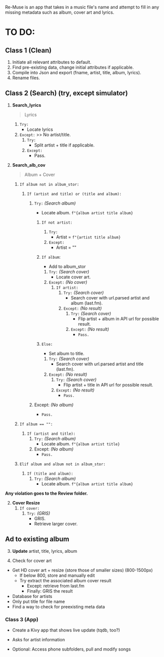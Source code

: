 Re-Muse is an app that takes in a music file's name and attempt to fill in any missing metadata such as album, cover art and lyrics. 

# TO DO:

## Class 1 (Clean)

1. Initiate all relevant attributes to default.
2. Find pre-existing data, change initial attributes if applicable.
3. Compile into Json and export (fname, artist, title, album, lyrics).
4. Rename files.

## Class 2 (Search) (try, except simulator) 

1. **Search_lyrics**

    > Lyrics
    1. `Try:`
        * Locate lyrics
    2. `Except:` >> No artist/title.
        1. `Try:`
            * Split artist + title if applicable.
        2. `Except:`
            * Pass.

2. **Search_alb_cov**

    > Album + Cover
    1. `If album not in album_stor:`
        1. `If (artist and title) or (title and album):`
            1. `Try:` *(Search album)* 
                * Locate album. `f"{album artist title album}`

                1. `If not artist:`
                    1. `Try:`
                        * Artist = `f"{artist title album}`
                    2. `Except:`
                        * Artist = ""

                1. `If album`:
                    * Add to album_stor
                    1. `Try:` *(Search cover)*
                        * Locate cover art.
                    2. `Except:` *(No cover)*
                        1. `If artist:`
                            1. `Try:` *(Search cover)*
                                * Search cover with url.parsed artist and album (last.fm).
                            2. `Except:` *(No result)*
                                1. `Try:` *(Search cover)*
                                    * Flip artist + album in API url for possible result.
                                2. `Except:` *(No result)*
                                    * `Pass.`
                2. `Else:`    
                    * Set album to title.
                    1. `Try:` *(Search cover)*
                        * Search cover with url.parsed artist and title (last.fm).
                    2. `Except:` *(No result)*
                        1. `Try:` *(Search cover)*
                            * Flip artist + title in API url for possible result.
                        2. `Except:` *(No result)*
                            * `Pass.`
            2. Except: *(No album)*
                * `Pass.`

    1. `If album == "":` 
        1. `If (artist and title):`
            1. `Try:` *(Search album)* 
                * Locate album. `f"{album artist title}`
            2. Except: *(No album)*
                * `Pass.`
    2. `Elif album and album not in album_stor:`
        1. `If (title and album):`
            1. `Try:` *(Search album)* 
                * Locate album. `f"{album artist title album}`


**Any violation goes to the Review folder.**

2. **Cover Resize**
    1. `If cover:`
        1. `Try:` *(GRIS)*
            * GRIS.
            * Retrieve larger cover.

## Ad to existing album

3. **Update** artist, title, lyrics, album

3. Check for cover art
- Get HD cover art + resize (store those of smaller sizes) (800-1500px)
    - If below 800, store and manually edit
    + Try extract the associated album cover result
        + Except: retrieve from last.fm
        + Finally: GRIS the result
- Database for artists
- Only put title for file name
- Find a way to check for preexisting meta data

### Class 3 (App)
- Create a Kivy app that shows live update (tqdb, too?)
- Asks for artist information

- Optional: Access phone subfolders, pull and modify songs